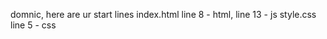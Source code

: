 domnic, here are ur start lines
index.html
    line 8 - html,
    line 13 - js
style.css
    line 5 - css